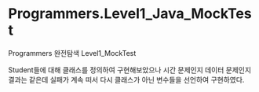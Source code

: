 # Programmers.Level1_Java_MockTest
Programmers 완전탐색 Level1_MockTest

Student들에 대해 클래스를 정의하여 구현해보았으나 시간 문제인지 데이터 문제인지 결과는 같은데 실패가 계속 떠서 다시 클래스가 아닌 변수들을 선언하여 구현하였다.
